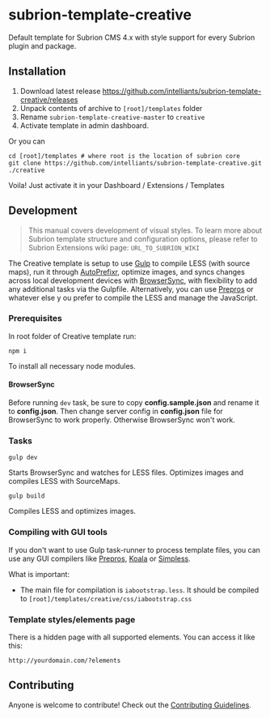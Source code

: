 # subrion-template-creative
Default template for Subrion CMS 4.x with style support for every Subrion plugin and package.

## Installation
1. Download latest release https://github.com/intelliants/subrion-template-creative/releases
2. Unpack contents of archive to `[root]/templates` folder
3. Rename `subrion-template-creative-master` to `creative`
4. Activate template in admin dashboard.

Or you can
```
cd [root]/templates # where root is the location of subrion core
git clone https://github.com/intelliants/subrion-template-creative.git ./creative
```
Voila! Just activate it in your Dashboard / Extensions / Templates

## Development

> This manual covers development of visual styles. To learn more about Subrion template structure and configuration options, please refer to Subrion Extensions wiki page: `URL_TO_SUBRION_WIKI`

The Creative template is setup to use [Gulp](http://gulpjs.com/) to compile LESS (with source maps), run it through [AutoPrefixr](https://github.com/postcss/autoprefixer), optimize images, and syncs changes across local development devices with [BrowserSync](https://browsersync.io/docs/gulp/), with flexibility to add any additional tasks via the Gulpfile. Alternatively, you can use [Prepros](https://prepros.io/) or whatever else y ou prefer to compile the LESS and manage the JavaScript.

### Prerequisites

In root folder of Creative template run:
```
npm i
```
To install all necessary node modules.

#### BrowserSync
Before running `dev` task, be sure to copy **config.sample.json** and rename it to **config.json**. Then change server config in **config.json** file for BrowserSync to work properly. Otherwise BrowserSync won't work.

### Tasks

```
gulp dev
```
Starts BrowserSync and watches for LESS files. Optimizes images and compiles LESS with SourceMaps.

```
gulp build
```
Compiles LESS and optimizes images.

### Compiling with GUI tools

If you don't want to use Gulp task-runner to process template files, you can use any GUI compilers like [Prepros](https://prepros.io/), [Koala](http://koala-app.com/) or [Simpless](https://wearekiss.com/simpless).

What is important:
* The main file for compilation is `iabootstrap.less`. It should be compiled to `[root]/templates/creative/css/iabootstrap.css`

### Template styles/elements page

There is a hidden page with all supported elements. You can access it like this:
```
http://yourdomain.com/?elements
```

## Contributing

Anyone is welcome to contribute! Check out the [Contributing Guidelines](CONTRIBUTING.md).